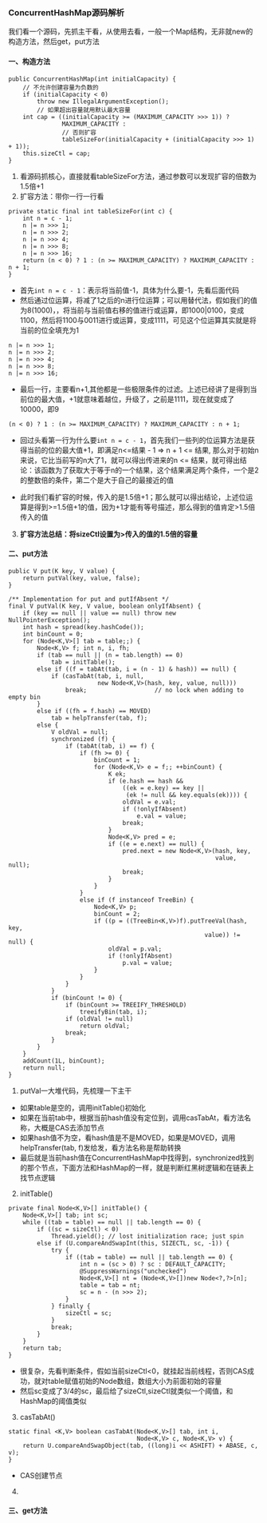 ### ConcurrentHashMap源码解析
我们看一个源码，先抓主干看，从使用去看，一般一个Map结构，无非就new的构造方法，然后get，put方法

#### 一、构造方法
```
public ConcurrentHashMap(int initialCapacity) {
    // 不允许创建容量为负数的 
    if (initialCapacity < 0)
        throw new IllegalArgumentException();
        // 如果超出容量就用默认最大容量
    int cap = ((initialCapacity >= (MAXIMUM_CAPACITY >>> 1)) ?
               MAXIMUM_CAPACITY :
               // 否则扩容
               tableSizeFor(initialCapacity + (initialCapacity >>> 1) + 1));
    this.sizeCtl = cap;
}
```
1. 看源码抓核心，直接就看tableSizeFor方法，通过参数可以发现扩容的倍数为1.5倍+1
2. 扩容方法：带你一行一行看
```
private static final int tableSizeFor(int c) {
    int n = c - 1;
    n |= n >>> 1;
    n |= n >>> 2;
    n |= n >>> 4;
    n |= n >>> 8;
    n |= n >>> 16;
    return (n < 0) ? 1 : (n >= MAXIMUM_CAPACITY) ? MAXIMUM_CAPACITY : n + 1;
}
```
- 首先```int n = c - 1```：表示将当前值-1，具体为什么要-1，先看后面代码
- 然后通过位运算，将减了1之后的n进行位运算；可以用替代法，假如我们的值为8(1000)，，将当前与当前值右移的值进行或运算，即1000|0100，变成1100，然后将1100与0011进行或运算，变成1111，可见这个位运算其实就是将当前的位全填充为1
```
n |= n >>> 1; 
n |= n >>> 2;
n |= n >>> 4;
n |= n >>> 8;
n |= n >>> 16;
```
- 最后一行，主要看n+1,其他都是一些极限条件的过滤。上述已经讲了是得到当前位的最大值，+1就意味着越位，升级了，之前是1111，现在就变成了10000，即9
```
(n < 0) ? 1 : (n >= MAXIMUM_CAPACITY) ? MAXIMUM_CAPACITY : n + 1;
```
- 回过头看第一行为什么要```int n = c - 1```，首先我们一些列的位运算方法是获得当前的位的最大值+1，即满足n<=结果 - 1 => n + 1 <= 结果, 那么对于初始n来说，它比当前写的n大了1，就可以得出传进来的n <= 结果，就可得出结论：该函数为了获取大于等于n的一个结果，这个结果满足两个条件，一个是2的整数倍的条件，第二个是大于自己的最接近的值

- 此时我们看扩容的时候，传入的是1.5倍+1；那么就可以得出结论，上述位运算是得到>=1.5倍+1的值，因为+1才能有等号描述，那么得到的值肯定>1.5倍传入的值

3. **扩容方法总结：将sizeCtl设置为>传入的值的1.5倍的容量**

#### 二、put方法

```
public V put(K key, V value) {
    return putVal(key, value, false);
}

/** Implementation for put and putIfAbsent */
final V putVal(K key, V value, boolean onlyIfAbsent) {
    if (key == null || value == null) throw new NullPointerException();
    int hash = spread(key.hashCode());
    int binCount = 0;
    for (Node<K,V>[] tab = table;;) {
        Node<K,V> f; int n, i, fh;
        if (tab == null || (n = tab.length) == 0)
            tab = initTable();
        else if ((f = tabAt(tab, i = (n - 1) & hash)) == null) {
            if (casTabAt(tab, i, null,
                         new Node<K,V>(hash, key, value, null)))
                break;                   // no lock when adding to empty bin
        }
        else if ((fh = f.hash) == MOVED)
            tab = helpTransfer(tab, f);
        else {
            V oldVal = null;
            synchronized (f) {
                if (tabAt(tab, i) == f) {
                    if (fh >= 0) {
                        binCount = 1;
                        for (Node<K,V> e = f;; ++binCount) {
                            K ek;
                            if (e.hash == hash &&
                                ((ek = e.key) == key ||
                                 (ek != null && key.equals(ek)))) {
                                oldVal = e.val;
                                if (!onlyIfAbsent)
                                    e.val = value;
                                break;
                            }
                            Node<K,V> pred = e;
                            if ((e = e.next) == null) {
                                pred.next = new Node<K,V>(hash, key,
                                                          value, null);
                                break;
                            }
                        }
                    }
                    else if (f instanceof TreeBin) {
                        Node<K,V> p;
                        binCount = 2;
                        if ((p = ((TreeBin<K,V>)f).putTreeVal(hash, key,
                                                       value)) != null) {
                            oldVal = p.val;
                            if (!onlyIfAbsent)
                                p.val = value;
                        }
                    }
                }
            }
            if (binCount != 0) {
                if (binCount >= TREEIFY_THRESHOLD)
                    treeifyBin(tab, i);
                if (oldVal != null)
                    return oldVal;
                break;
            }
        }
    }
    addCount(1L, binCount);
    return null;
}
```

1. putVal一大堆代码，先梳理一下主干
- 如果table是空的，调用initTable()初始化
- 如果在当前tab中，根据当前hash值没有定位到，调用casTabAt，看方法名称，大概是CAS去添加节点
- 如果hash值不为空，看hash值是不是MOVED，如果是MOVED，调用helpTransfer(tab, f)发给发，看方法名称是帮助转换
- 最后就是当前hash值在ConcurrentHashMap中找得到，synchronized找到的那个节点，下面方法和HashMap的一样，就是判断红黑树逻辑和在链表上找节点逻辑

2. initTable()
```
private final Node<K,V>[] initTable() {
    Node<K,V>[] tab; int sc;
    while ((tab = table) == null || tab.length == 0) {
        if ((sc = sizeCtl) < 0)
            Thread.yield(); // lost initialization race; just spin
        else if (U.compareAndSwapInt(this, SIZECTL, sc, -1)) {
            try {
                if ((tab = table) == null || tab.length == 0) {
                    int n = (sc > 0) ? sc : DEFAULT_CAPACITY;
                    @SuppressWarnings("unchecked")
                    Node<K,V>[] nt = (Node<K,V>[])new Node<?,?>[n];
                    table = tab = nt;
                    sc = n - (n >>> 2);
                }
            } finally {
                sizeCtl = sc;
            }
            break;
        }
    }
    return tab;
}
```
- 很复杂，先看判断条件，假如当前sizeCtl<0，就挂起当前线程，否则CAS成功，就对table赋值初始的Node数组，数组大小为前面初始的容量
- 然后sc变成了3/4的sc，最后给了sizeCtl,sizeCtl就类似一个阈值，和HashMap的阈值类似

3. casTabAt()
```
static final <K,V> boolean casTabAt(Node<K,V>[] tab, int i,
                                    Node<K,V> c, Node<K,V> v) {
    return U.compareAndSwapObject(tab, ((long)i << ASHIFT) + ABASE, c, v);
}
```
- CAS创建节点
4. 

#### 三、get方法
